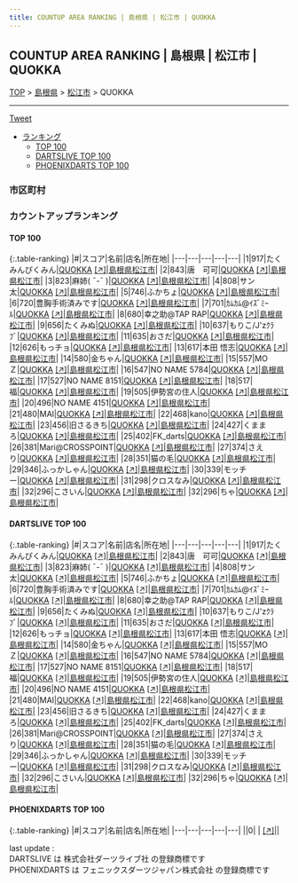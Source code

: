 ```yaml
---
title: COUNTUP AREA RANKING | 島根県 | 松江市 | QUOKKA
---
```

## COUNTUP AREA RANKING | 島根県 | 松江市 | QUOKKA

[TOP](/darts/rank/) > [島根県](/darts/rank/島根県/) > [松江市](/darts/rank/島根県/松江市/) > QUOKKA

___

<a href="https://twitter.com/share?ref_src=twsrc%5Etfw" data-text="COUNTUP AREA RANKING | 島根県松江市QUOKKA" class="twitter-share-button" data-hashtags="DARTSLIVE,PHOENIXDARTS,darts,ダーツ" data-show-count="false">Tweet</a>

* [ランキング](#カウントアップランキング)
    * [TOP 100](#top-100)
    * [DARTSLIVE TOP 100](#dartslive-top-100)
    * [PHOENIXDARTS TOP 100](#phoenixdarts-top-100)

### 市区町村

<ul>

</ul>

### カウントアップランキング

#### TOP 100



{:.table-ranking}
|#|スコア|名前|店名|所在地|
|---|---|---|---|---|
|1|917|<span class="rank-name-dl">たくみんぴくみん</span>|<a href="/darts/rank/shops/e4819bd8d941dcce25d56fb0e5c39bac.html">QUOKKA</a> <a href="https://search.dartslive.com/jp/shop/e4819bd8d941dcce25d56fb0e5c39bac">[↗]</a>|<a href="/darts/rank/島根県/松江市">島根県松江市</a>|
|2|843|<span class="rank-name-dl">唐　可可</span>|<a href="/darts/rank/shops/e4819bd8d941dcce25d56fb0e5c39bac.html">QUOKKA</a> <a href="https://search.dartslive.com/jp/shop/e4819bd8d941dcce25d56fb0e5c39bac">[↗]</a>|<a href="/darts/rank/島根県/松江市">島根県松江市</a>|
|3|823|<span class="rank-name-dl">麻姉( ¯-¯ )</span>|<a href="/darts/rank/shops/e4819bd8d941dcce25d56fb0e5c39bac.html">QUOKKA</a> <a href="https://search.dartslive.com/jp/shop/e4819bd8d941dcce25d56fb0e5c39bac">[↗]</a>|<a href="/darts/rank/島根県/松江市">島根県松江市</a>|
|4|808|<span class="rank-name-dl">サン太</span>|<a href="/darts/rank/shops/e4819bd8d941dcce25d56fb0e5c39bac.html">QUOKKA</a> <a href="https://search.dartslive.com/jp/shop/e4819bd8d941dcce25d56fb0e5c39bac">[↗]</a>|<a href="/darts/rank/島根県/松江市">島根県松江市</a>|
|5|746|<span class="rank-name-dl">ふかちょ</span>|<a href="/darts/rank/shops/e4819bd8d941dcce25d56fb0e5c39bac.html">QUOKKA</a> <a href="https://search.dartslive.com/jp/shop/e4819bd8d941dcce25d56fb0e5c39bac">[↗]</a>|<a href="/darts/rank/島根県/松江市">島根県松江市</a>|
|6|720|<span class="rank-name-dl">豊胸手術済みです</span>|<a href="/darts/rank/shops/e4819bd8d941dcce25d56fb0e5c39bac.html">QUOKKA</a> <a href="https://search.dartslive.com/jp/shop/e4819bd8d941dcce25d56fb0e5c39bac">[↗]</a>|<a href="/darts/rank/島根県/松江市">島根県松江市</a>|
|7|701|<span class="rank-name-dl">ｶﾑｶﾑ@ｲｽﾞﾐｰﾙ</span>|<a href="/darts/rank/shops/e4819bd8d941dcce25d56fb0e5c39bac.html">QUOKKA</a> <a href="https://search.dartslive.com/jp/shop/e4819bd8d941dcce25d56fb0e5c39bac">[↗]</a>|<a href="/darts/rank/島根県/松江市">島根県松江市</a>|
|8|680|<span class="rank-name-dl">幸之助@TAP RAP</span>|<a href="/darts/rank/shops/e4819bd8d941dcce25d56fb0e5c39bac.html">QUOKKA</a> <a href="https://search.dartslive.com/jp/shop/e4819bd8d941dcce25d56fb0e5c39bac">[↗]</a>|<a href="/darts/rank/島根県/松江市">島根県松江市</a>|
|9|656|<span class="rank-name-dl">たくみぬ</span>|<a href="/darts/rank/shops/e4819bd8d941dcce25d56fb0e5c39bac.html">QUOKKA</a> <a href="https://search.dartslive.com/jp/shop/e4819bd8d941dcce25d56fb0e5c39bac">[↗]</a>|<a href="/darts/rank/島根県/松江市">島根県松江市</a>|
|10|637|<span class="rank-name-dl">もりこ/J&#x27;zｸﾗﾌﾞ</span>|<a href="/darts/rank/shops/e4819bd8d941dcce25d56fb0e5c39bac.html">QUOKKA</a> <a href="https://search.dartslive.com/jp/shop/e4819bd8d941dcce25d56fb0e5c39bac">[↗]</a>|<a href="/darts/rank/島根県/松江市">島根県松江市</a>|
|11|635|<span class="rank-name-dl">おさだ</span>|<a href="/darts/rank/shops/e4819bd8d941dcce25d56fb0e5c39bac.html">QUOKKA</a> <a href="https://search.dartslive.com/jp/shop/e4819bd8d941dcce25d56fb0e5c39bac">[↗]</a>|<a href="/darts/rank/島根県/松江市">島根県松江市</a>|
|12|626|<span class="rank-name-dl">もっチョ</span>|<a href="/darts/rank/shops/e4819bd8d941dcce25d56fb0e5c39bac.html">QUOKKA</a> <a href="https://search.dartslive.com/jp/shop/e4819bd8d941dcce25d56fb0e5c39bac">[↗]</a>|<a href="/darts/rank/島根県/松江市">島根県松江市</a>|
|13|617|<span class="rank-name-dl">本田 悟志</span>|<a href="/darts/rank/shops/e4819bd8d941dcce25d56fb0e5c39bac.html">QUOKKA</a> <a href="https://search.dartslive.com/jp/shop/e4819bd8d941dcce25d56fb0e5c39bac">[↗]</a>|<a href="/darts/rank/島根県/松江市">島根県松江市</a>|
|14|580|<span class="rank-name-dl">金ちゃん</span>|<a href="/darts/rank/shops/e4819bd8d941dcce25d56fb0e5c39bac.html">QUOKKA</a> <a href="https://search.dartslive.com/jp/shop/e4819bd8d941dcce25d56fb0e5c39bac">[↗]</a>|<a href="/darts/rank/島根県/松江市">島根県松江市</a>|
|15|557|<span class="rank-name-dl">MOＺ</span>|<a href="/darts/rank/shops/e4819bd8d941dcce25d56fb0e5c39bac.html">QUOKKA</a> <a href="https://search.dartslive.com/jp/shop/e4819bd8d941dcce25d56fb0e5c39bac">[↗]</a>|<a href="/darts/rank/島根県/松江市">島根県松江市</a>|
|16|547|<span class="rank-name-dl">NO NAME 5784</span>|<a href="/darts/rank/shops/e4819bd8d941dcce25d56fb0e5c39bac.html">QUOKKA</a> <a href="https://search.dartslive.com/jp/shop/e4819bd8d941dcce25d56fb0e5c39bac">[↗]</a>|<a href="/darts/rank/島根県/松江市">島根県松江市</a>|
|17|527|<span class="rank-name-dl">NO NAME 8151</span>|<a href="/darts/rank/shops/e4819bd8d941dcce25d56fb0e5c39bac.html">QUOKKA</a> <a href="https://search.dartslive.com/jp/shop/e4819bd8d941dcce25d56fb0e5c39bac">[↗]</a>|<a href="/darts/rank/島根県/松江市">島根県松江市</a>|
|18|517|<span class="rank-name-dl">福</span>|<a href="/darts/rank/shops/e4819bd8d941dcce25d56fb0e5c39bac.html">QUOKKA</a> <a href="https://search.dartslive.com/jp/shop/e4819bd8d941dcce25d56fb0e5c39bac">[↗]</a>|<a href="/darts/rank/島根県/松江市">島根県松江市</a>|
|19|505|<span class="rank-name-dl">伊勢宮の住人</span>|<a href="/darts/rank/shops/e4819bd8d941dcce25d56fb0e5c39bac.html">QUOKKA</a> <a href="https://search.dartslive.com/jp/shop/e4819bd8d941dcce25d56fb0e5c39bac">[↗]</a>|<a href="/darts/rank/島根県/松江市">島根県松江市</a>|
|20|496|<span class="rank-name-dl">NO NAME 4151</span>|<a href="/darts/rank/shops/e4819bd8d941dcce25d56fb0e5c39bac.html">QUOKKA</a> <a href="https://search.dartslive.com/jp/shop/e4819bd8d941dcce25d56fb0e5c39bac">[↗]</a>|<a href="/darts/rank/島根県/松江市">島根県松江市</a>|
|21|480|<span class="rank-name-dl">MAI</span>|<a href="/darts/rank/shops/e4819bd8d941dcce25d56fb0e5c39bac.html">QUOKKA</a> <a href="https://search.dartslive.com/jp/shop/e4819bd8d941dcce25d56fb0e5c39bac">[↗]</a>|<a href="/darts/rank/島根県/松江市">島根県松江市</a>|
|22|468|<span class="rank-name-dl">kano</span>|<a href="/darts/rank/shops/e4819bd8d941dcce25d56fb0e5c39bac.html">QUOKKA</a> <a href="https://search.dartslive.com/jp/shop/e4819bd8d941dcce25d56fb0e5c39bac">[↗]</a>|<a href="/darts/rank/島根県/松江市">島根県松江市</a>|
|23|456|<span class="rank-name-dl">旧さるきち</span>|<a href="/darts/rank/shops/e4819bd8d941dcce25d56fb0e5c39bac.html">QUOKKA</a> <a href="https://search.dartslive.com/jp/shop/e4819bd8d941dcce25d56fb0e5c39bac">[↗]</a>|<a href="/darts/rank/島根県/松江市">島根県松江市</a>|
|24|427|<span class="rank-name-dl">くままろ</span>|<a href="/darts/rank/shops/e4819bd8d941dcce25d56fb0e5c39bac.html">QUOKKA</a> <a href="https://search.dartslive.com/jp/shop/e4819bd8d941dcce25d56fb0e5c39bac">[↗]</a>|<a href="/darts/rank/島根県/松江市">島根県松江市</a>|
|25|402|<span class="rank-name-dl">FK_darts</span>|<a href="/darts/rank/shops/e4819bd8d941dcce25d56fb0e5c39bac.html">QUOKKA</a> <a href="https://search.dartslive.com/jp/shop/e4819bd8d941dcce25d56fb0e5c39bac">[↗]</a>|<a href="/darts/rank/島根県/松江市">島根県松江市</a>|
|26|381|<span class="rank-name-dl">Mari@CROSSPOINT</span>|<a href="/darts/rank/shops/e4819bd8d941dcce25d56fb0e5c39bac.html">QUOKKA</a> <a href="https://search.dartslive.com/jp/shop/e4819bd8d941dcce25d56fb0e5c39bac">[↗]</a>|<a href="/darts/rank/島根県/松江市">島根県松江市</a>|
|27|374|<span class="rank-name-dl">さえり</span>|<a href="/darts/rank/shops/e4819bd8d941dcce25d56fb0e5c39bac.html">QUOKKA</a> <a href="https://search.dartslive.com/jp/shop/e4819bd8d941dcce25d56fb0e5c39bac">[↗]</a>|<a href="/darts/rank/島根県/松江市">島根県松江市</a>|
|28|351|<span class="rank-name-dl">猫の毛</span>|<a href="/darts/rank/shops/e4819bd8d941dcce25d56fb0e5c39bac.html">QUOKKA</a> <a href="https://search.dartslive.com/jp/shop/e4819bd8d941dcce25d56fb0e5c39bac">[↗]</a>|<a href="/darts/rank/島根県/松江市">島根県松江市</a>|
|29|346|<span class="rank-name-dl">ふっかしゃん</span>|<a href="/darts/rank/shops/e4819bd8d941dcce25d56fb0e5c39bac.html">QUOKKA</a> <a href="https://search.dartslive.com/jp/shop/e4819bd8d941dcce25d56fb0e5c39bac">[↗]</a>|<a href="/darts/rank/島根県/松江市">島根県松江市</a>|
|30|339|<span class="rank-name-dl">モッチー</span>|<a href="/darts/rank/shops/e4819bd8d941dcce25d56fb0e5c39bac.html">QUOKKA</a> <a href="https://search.dartslive.com/jp/shop/e4819bd8d941dcce25d56fb0e5c39bac">[↗]</a>|<a href="/darts/rank/島根県/松江市">島根県松江市</a>|
|31|298|<span class="rank-name-dl">クロスなみ</span>|<a href="/darts/rank/shops/e4819bd8d941dcce25d56fb0e5c39bac.html">QUOKKA</a> <a href="https://search.dartslive.com/jp/shop/e4819bd8d941dcce25d56fb0e5c39bac">[↗]</a>|<a href="/darts/rank/島根県/松江市">島根県松江市</a>|
|32|296|<span class="rank-name-dl">こさいん</span>|<a href="/darts/rank/shops/e4819bd8d941dcce25d56fb0e5c39bac.html">QUOKKA</a> <a href="https://search.dartslive.com/jp/shop/e4819bd8d941dcce25d56fb0e5c39bac">[↗]</a>|<a href="/darts/rank/島根県/松江市">島根県松江市</a>|
|32|296|<span class="rank-name-dl">ちゃ</span>|<a href="/darts/rank/shops/e4819bd8d941dcce25d56fb0e5c39bac.html">QUOKKA</a> <a href="https://search.dartslive.com/jp/shop/e4819bd8d941dcce25d56fb0e5c39bac">[↗]</a>|<a href="/darts/rank/島根県/松江市">島根県松江市</a>|


#### DARTSLIVE TOP 100



{:.table-ranking}
|#|スコア|名前|店名|所在地|
|---|---|---|---|---|
|1|917|<span class="rank-name-dl">たくみんぴくみん</span>|<a href="/darts/rank/shops/e4819bd8d941dcce25d56fb0e5c39bac.html">QUOKKA</a> <a href="https://search.dartslive.com/jp/shop/e4819bd8d941dcce25d56fb0e5c39bac">[↗]</a>|<a href="/darts/rank/島根県/松江市">島根県松江市</a>|
|2|843|<span class="rank-name-dl">唐　可可</span>|<a href="/darts/rank/shops/e4819bd8d941dcce25d56fb0e5c39bac.html">QUOKKA</a> <a href="https://search.dartslive.com/jp/shop/e4819bd8d941dcce25d56fb0e5c39bac">[↗]</a>|<a href="/darts/rank/島根県/松江市">島根県松江市</a>|
|3|823|<span class="rank-name-dl">麻姉( ¯-¯ )</span>|<a href="/darts/rank/shops/e4819bd8d941dcce25d56fb0e5c39bac.html">QUOKKA</a> <a href="https://search.dartslive.com/jp/shop/e4819bd8d941dcce25d56fb0e5c39bac">[↗]</a>|<a href="/darts/rank/島根県/松江市">島根県松江市</a>|
|4|808|<span class="rank-name-dl">サン太</span>|<a href="/darts/rank/shops/e4819bd8d941dcce25d56fb0e5c39bac.html">QUOKKA</a> <a href="https://search.dartslive.com/jp/shop/e4819bd8d941dcce25d56fb0e5c39bac">[↗]</a>|<a href="/darts/rank/島根県/松江市">島根県松江市</a>|
|5|746|<span class="rank-name-dl">ふかちょ</span>|<a href="/darts/rank/shops/e4819bd8d941dcce25d56fb0e5c39bac.html">QUOKKA</a> <a href="https://search.dartslive.com/jp/shop/e4819bd8d941dcce25d56fb0e5c39bac">[↗]</a>|<a href="/darts/rank/島根県/松江市">島根県松江市</a>|
|6|720|<span class="rank-name-dl">豊胸手術済みです</span>|<a href="/darts/rank/shops/e4819bd8d941dcce25d56fb0e5c39bac.html">QUOKKA</a> <a href="https://search.dartslive.com/jp/shop/e4819bd8d941dcce25d56fb0e5c39bac">[↗]</a>|<a href="/darts/rank/島根県/松江市">島根県松江市</a>|
|7|701|<span class="rank-name-dl">ｶﾑｶﾑ@ｲｽﾞﾐｰﾙ</span>|<a href="/darts/rank/shops/e4819bd8d941dcce25d56fb0e5c39bac.html">QUOKKA</a> <a href="https://search.dartslive.com/jp/shop/e4819bd8d941dcce25d56fb0e5c39bac">[↗]</a>|<a href="/darts/rank/島根県/松江市">島根県松江市</a>|
|8|680|<span class="rank-name-dl">幸之助@TAP RAP</span>|<a href="/darts/rank/shops/e4819bd8d941dcce25d56fb0e5c39bac.html">QUOKKA</a> <a href="https://search.dartslive.com/jp/shop/e4819bd8d941dcce25d56fb0e5c39bac">[↗]</a>|<a href="/darts/rank/島根県/松江市">島根県松江市</a>|
|9|656|<span class="rank-name-dl">たくみぬ</span>|<a href="/darts/rank/shops/e4819bd8d941dcce25d56fb0e5c39bac.html">QUOKKA</a> <a href="https://search.dartslive.com/jp/shop/e4819bd8d941dcce25d56fb0e5c39bac">[↗]</a>|<a href="/darts/rank/島根県/松江市">島根県松江市</a>|
|10|637|<span class="rank-name-dl">もりこ/J&#x27;zｸﾗﾌﾞ</span>|<a href="/darts/rank/shops/e4819bd8d941dcce25d56fb0e5c39bac.html">QUOKKA</a> <a href="https://search.dartslive.com/jp/shop/e4819bd8d941dcce25d56fb0e5c39bac">[↗]</a>|<a href="/darts/rank/島根県/松江市">島根県松江市</a>|
|11|635|<span class="rank-name-dl">おさだ</span>|<a href="/darts/rank/shops/e4819bd8d941dcce25d56fb0e5c39bac.html">QUOKKA</a> <a href="https://search.dartslive.com/jp/shop/e4819bd8d941dcce25d56fb0e5c39bac">[↗]</a>|<a href="/darts/rank/島根県/松江市">島根県松江市</a>|
|12|626|<span class="rank-name-dl">もっチョ</span>|<a href="/darts/rank/shops/e4819bd8d941dcce25d56fb0e5c39bac.html">QUOKKA</a> <a href="https://search.dartslive.com/jp/shop/e4819bd8d941dcce25d56fb0e5c39bac">[↗]</a>|<a href="/darts/rank/島根県/松江市">島根県松江市</a>|
|13|617|<span class="rank-name-dl">本田 悟志</span>|<a href="/darts/rank/shops/e4819bd8d941dcce25d56fb0e5c39bac.html">QUOKKA</a> <a href="https://search.dartslive.com/jp/shop/e4819bd8d941dcce25d56fb0e5c39bac">[↗]</a>|<a href="/darts/rank/島根県/松江市">島根県松江市</a>|
|14|580|<span class="rank-name-dl">金ちゃん</span>|<a href="/darts/rank/shops/e4819bd8d941dcce25d56fb0e5c39bac.html">QUOKKA</a> <a href="https://search.dartslive.com/jp/shop/e4819bd8d941dcce25d56fb0e5c39bac">[↗]</a>|<a href="/darts/rank/島根県/松江市">島根県松江市</a>|
|15|557|<span class="rank-name-dl">MOＺ</span>|<a href="/darts/rank/shops/e4819bd8d941dcce25d56fb0e5c39bac.html">QUOKKA</a> <a href="https://search.dartslive.com/jp/shop/e4819bd8d941dcce25d56fb0e5c39bac">[↗]</a>|<a href="/darts/rank/島根県/松江市">島根県松江市</a>|
|16|547|<span class="rank-name-dl">NO NAME 5784</span>|<a href="/darts/rank/shops/e4819bd8d941dcce25d56fb0e5c39bac.html">QUOKKA</a> <a href="https://search.dartslive.com/jp/shop/e4819bd8d941dcce25d56fb0e5c39bac">[↗]</a>|<a href="/darts/rank/島根県/松江市">島根県松江市</a>|
|17|527|<span class="rank-name-dl">NO NAME 8151</span>|<a href="/darts/rank/shops/e4819bd8d941dcce25d56fb0e5c39bac.html">QUOKKA</a> <a href="https://search.dartslive.com/jp/shop/e4819bd8d941dcce25d56fb0e5c39bac">[↗]</a>|<a href="/darts/rank/島根県/松江市">島根県松江市</a>|
|18|517|<span class="rank-name-dl">福</span>|<a href="/darts/rank/shops/e4819bd8d941dcce25d56fb0e5c39bac.html">QUOKKA</a> <a href="https://search.dartslive.com/jp/shop/e4819bd8d941dcce25d56fb0e5c39bac">[↗]</a>|<a href="/darts/rank/島根県/松江市">島根県松江市</a>|
|19|505|<span class="rank-name-dl">伊勢宮の住人</span>|<a href="/darts/rank/shops/e4819bd8d941dcce25d56fb0e5c39bac.html">QUOKKA</a> <a href="https://search.dartslive.com/jp/shop/e4819bd8d941dcce25d56fb0e5c39bac">[↗]</a>|<a href="/darts/rank/島根県/松江市">島根県松江市</a>|
|20|496|<span class="rank-name-dl">NO NAME 4151</span>|<a href="/darts/rank/shops/e4819bd8d941dcce25d56fb0e5c39bac.html">QUOKKA</a> <a href="https://search.dartslive.com/jp/shop/e4819bd8d941dcce25d56fb0e5c39bac">[↗]</a>|<a href="/darts/rank/島根県/松江市">島根県松江市</a>|
|21|480|<span class="rank-name-dl">MAI</span>|<a href="/darts/rank/shops/e4819bd8d941dcce25d56fb0e5c39bac.html">QUOKKA</a> <a href="https://search.dartslive.com/jp/shop/e4819bd8d941dcce25d56fb0e5c39bac">[↗]</a>|<a href="/darts/rank/島根県/松江市">島根県松江市</a>|
|22|468|<span class="rank-name-dl">kano</span>|<a href="/darts/rank/shops/e4819bd8d941dcce25d56fb0e5c39bac.html">QUOKKA</a> <a href="https://search.dartslive.com/jp/shop/e4819bd8d941dcce25d56fb0e5c39bac">[↗]</a>|<a href="/darts/rank/島根県/松江市">島根県松江市</a>|
|23|456|<span class="rank-name-dl">旧さるきち</span>|<a href="/darts/rank/shops/e4819bd8d941dcce25d56fb0e5c39bac.html">QUOKKA</a> <a href="https://search.dartslive.com/jp/shop/e4819bd8d941dcce25d56fb0e5c39bac">[↗]</a>|<a href="/darts/rank/島根県/松江市">島根県松江市</a>|
|24|427|<span class="rank-name-dl">くままろ</span>|<a href="/darts/rank/shops/e4819bd8d941dcce25d56fb0e5c39bac.html">QUOKKA</a> <a href="https://search.dartslive.com/jp/shop/e4819bd8d941dcce25d56fb0e5c39bac">[↗]</a>|<a href="/darts/rank/島根県/松江市">島根県松江市</a>|
|25|402|<span class="rank-name-dl">FK_darts</span>|<a href="/darts/rank/shops/e4819bd8d941dcce25d56fb0e5c39bac.html">QUOKKA</a> <a href="https://search.dartslive.com/jp/shop/e4819bd8d941dcce25d56fb0e5c39bac">[↗]</a>|<a href="/darts/rank/島根県/松江市">島根県松江市</a>|
|26|381|<span class="rank-name-dl">Mari@CROSSPOINT</span>|<a href="/darts/rank/shops/e4819bd8d941dcce25d56fb0e5c39bac.html">QUOKKA</a> <a href="https://search.dartslive.com/jp/shop/e4819bd8d941dcce25d56fb0e5c39bac">[↗]</a>|<a href="/darts/rank/島根県/松江市">島根県松江市</a>|
|27|374|<span class="rank-name-dl">さえり</span>|<a href="/darts/rank/shops/e4819bd8d941dcce25d56fb0e5c39bac.html">QUOKKA</a> <a href="https://search.dartslive.com/jp/shop/e4819bd8d941dcce25d56fb0e5c39bac">[↗]</a>|<a href="/darts/rank/島根県/松江市">島根県松江市</a>|
|28|351|<span class="rank-name-dl">猫の毛</span>|<a href="/darts/rank/shops/e4819bd8d941dcce25d56fb0e5c39bac.html">QUOKKA</a> <a href="https://search.dartslive.com/jp/shop/e4819bd8d941dcce25d56fb0e5c39bac">[↗]</a>|<a href="/darts/rank/島根県/松江市">島根県松江市</a>|
|29|346|<span class="rank-name-dl">ふっかしゃん</span>|<a href="/darts/rank/shops/e4819bd8d941dcce25d56fb0e5c39bac.html">QUOKKA</a> <a href="https://search.dartslive.com/jp/shop/e4819bd8d941dcce25d56fb0e5c39bac">[↗]</a>|<a href="/darts/rank/島根県/松江市">島根県松江市</a>|
|30|339|<span class="rank-name-dl">モッチー</span>|<a href="/darts/rank/shops/e4819bd8d941dcce25d56fb0e5c39bac.html">QUOKKA</a> <a href="https://search.dartslive.com/jp/shop/e4819bd8d941dcce25d56fb0e5c39bac">[↗]</a>|<a href="/darts/rank/島根県/松江市">島根県松江市</a>|
|31|298|<span class="rank-name-dl">クロスなみ</span>|<a href="/darts/rank/shops/e4819bd8d941dcce25d56fb0e5c39bac.html">QUOKKA</a> <a href="https://search.dartslive.com/jp/shop/e4819bd8d941dcce25d56fb0e5c39bac">[↗]</a>|<a href="/darts/rank/島根県/松江市">島根県松江市</a>|
|32|296|<span class="rank-name-dl">こさいん</span>|<a href="/darts/rank/shops/e4819bd8d941dcce25d56fb0e5c39bac.html">QUOKKA</a> <a href="https://search.dartslive.com/jp/shop/e4819bd8d941dcce25d56fb0e5c39bac">[↗]</a>|<a href="/darts/rank/島根県/松江市">島根県松江市</a>|
|32|296|<span class="rank-name-dl">ちゃ</span>|<a href="/darts/rank/shops/e4819bd8d941dcce25d56fb0e5c39bac.html">QUOKKA</a> <a href="https://search.dartslive.com/jp/shop/e4819bd8d941dcce25d56fb0e5c39bac">[↗]</a>|<a href="/darts/rank/島根県/松江市">島根県松江市</a>|


#### PHOENIXDARTS TOP 100



{:.table-ranking}
|#|スコア|名前|店名|所在地|
|---|---|---|---|---|
||0|<span class="rank-name-dl"> </span>|<a href="/darts/rank/shops/.html"></a> <a href="">[↗]</a>|<a href="/darts/rank//"></a>|


<div class="footer border-top border-gray-light mt-5 pt-3 text-right text-gray">
    last update : <span style="font-weight: italic" id="foot_last_modified"></span><br />
    DARTSLIVE は 株式会社ダーツライブ社 の登録商標です<br />
    PHOENIXDARTS は フェニックスダーツジャパン株式会社 の登録商標です<br />
</div>

<script src="https://cdnjs.cloudflare.com/ajax/libs/jquery.tablesorter/2.31.3/js/jquery.tablesorter.min.js" integrity="sha512-qzgd5cYSZcosqpzpn7zF2ZId8f/8CHmFKZ8j7mU4OUXTNRd5g+ZHBPsgKEwoqxCtdQvExE5LprwwPAgoicguNg==" crossorigin="anonymous" referrerpolicy="no-referrer"></script>
<link rel="stylesheet" href="https://cdnjs.cloudflare.com/ajax/libs/jquery.tablesorter/2.31.3/css/theme.default.min.css" integrity="sha512-wghhOJkjQX0Lh3NSWvNKeZ0ZpNn+SPVXX1Qyc9OCaogADktxrBiBdKGDoqVUOyhStvMBmJQ8ZdMHiR3wuEq8+w==" crossorigin="anonymous" referrerpolicy="no-referrer" />
<script>
$(function() {
    $(".table-ranking").tablesorter({sortList:[[0, 0]]});
    $("#foot_last_modified").text(formatDate(new Date(document.lastModified), 'yyyy-MM-dd HH:mm:ss'));
});
</script>

<script async src="https://platform.twitter.com/widgets.js" charset="utf-8"></script>